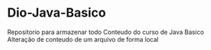 # Dio-Java-Basico
Repositorio para armazenar todo Conteudo do curso de Java Basico
Alteração de conteudo de um arquivo de forma local
